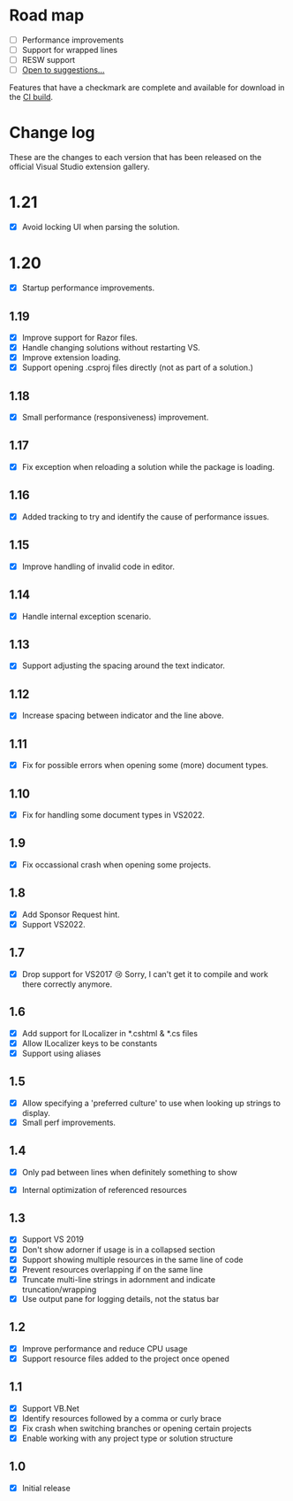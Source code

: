 ﻿# Road map

- [ ] Performance improvements
- [ ] Support for wrapped lines
- [ ] RESW support
- [ ] [Open to suggestions...](https://github.com/mrlacey/StringResourceVisualizer/issues/new)

Features that have a checkmark are complete and available for download in the
[CI build](http://vsixgallery.com/extension/StringResourceVisualizer.a05f89b1-98f8-4b37-8f84-4fdebc44aa25/).

# Change log

These are the changes to each version that has been released
on the official Visual Studio extension gallery.

# 1.21

- [x] Avoid locking UI when parsing the solution.

# 1.20

- [x] Startup performance improvements.

## 1.19

- [x] Improve support for Razor files.
- [x] Handle changing solutions without restarting VS.
- [x] Improve extension loading.
- [x] Support opening .csproj files directly (not as part of a solution.)

## 1.18

- [x] Small performance (responsiveness) improvement.

## 1.17

- [x] Fix exception when reloading a solution while the package is loading.

## 1.16

- [x] Added tracking to try and identify the cause of performance issues.

## 1.15

- [x] Improve handling of invalid code in editor.

## 1.14

- [x] Handle internal exception scenario.

## 1.13

- [x] Support adjusting the spacing around the text indicator.

## 1.12

- [x] Increase spacing between indicator and the line above.

## 1.11

- [x] Fix for possible errors when opening some (more) document types.

## 1.10

- [x] Fix for handling some document types in VS2022.

## 1.9

- [x] Fix occassional crash when opening some projects.

## 1.8

- [x] Add Sponsor Request hint.
- [x] Support VS2022.

## 1.7

- [x] Drop support for VS2017 😢 Sorry, I can't get it to compile and work there correctly anymore.

## 1.6

- [x] Add support for ILocalizer in *.cshtml & *.cs files
- [x] Allow ILocalizer keys to be constants
- [x] Support using aliases

## 1.5

- [x] Allow specifying a 'preferred culture' to use when looking up strings to display.
- [x] Small perf improvements.

## 1.4

- [x] Only pad between lines when definitely something to show
- [x] Internal optimization of referenced resources


## 1.3

- [x] Support VS 2019
- [x] Don't show adorner if usage is in a collapsed section
- [x] Support showing multiple resources in the same line of code
- [x] Prevent resources overlapping if on the same line
- [x] Truncate multi-line strings in adornment and indicate truncation/wrapping
- [x] Use output pane for logging details, not the status bar

## 1.2

- [x] Improve performance and reduce CPU usage
- [x] Support resource files added to the project once opened

## 1.1

- [x] Support VB.Net
- [x] Identify resources followed by a comma or curly brace
- [x] Fix crash when switching branches or opening certain projects
- [x] Enable working with any project type or solution structure

## 1.0

- [x] Initial release
